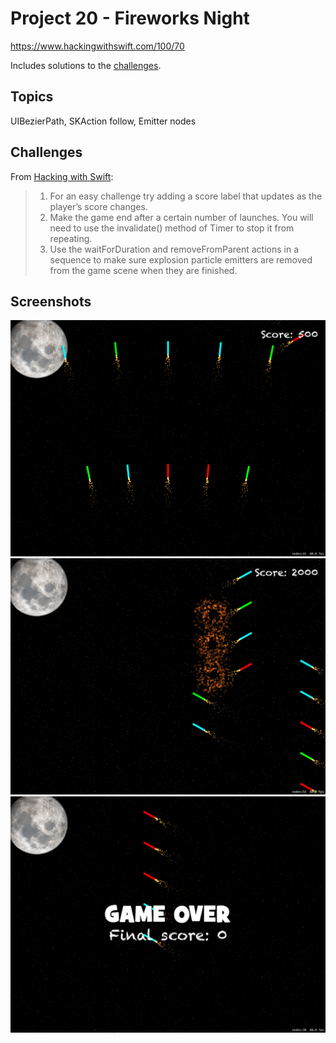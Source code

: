 # Project 20 - Fireworks Night

https://www.hackingwithswift.com/100/70

Includes solutions to the [challenges](https://www.hackingwithswift.com/read/20/5/wrap-up).

## Topics

UIBezierPath, SKAction follow, Emitter nodes

## Challenges

From [Hacking with Swift](https://www.hackingwithswift.com/read/20/5/wrap-up):
>1. For an easy challenge try adding a score label that updates as the player’s score changes.
>2. Make the game end after a certain number of launches. You will need to use the invalidate() method of Timer to stop it from repeating.
>3. Use the waitForDuration and removeFromParent actions in a sequence to make sure explosion particle emitters are removed from the game scene when they are finished.

## Screenshots

![screenshot1](screenshots/screen01.png)
![screenshot2](screenshots/screen02.png)
![screenshot3](screenshots/screen03.png)
